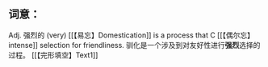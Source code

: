 ## 词意：
Adj. 强烈的 (very)
[[【易忘】Domestication]] is a process that C [[【偶尔忘】intense]] selection for friendliness.
驯化是一个涉及到对友好性进行**强烈**选择的过程。
[[【完形填空】Text1]]

